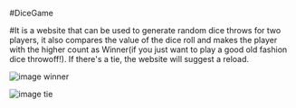 #DiceGame

#It is a website that can be used to generate random dice throws for two players, it also compares the value of the dice roll and makes the player with the higher
count as Winner(if you just want to play a good old fashion dice throwoff!). If there's a tie, the website will suggest a reload. 

![image](https://user-images.githubusercontent.com/20292628/174340879-7becf4ca-3efc-45fa-a15f-35d21b0758d6.png)
winner

  ![image](https://user-images.githubusercontent.com/20292628/174340935-9e7a4800-1d33-4190-b464-1bf68fe2c122.png)
tie

